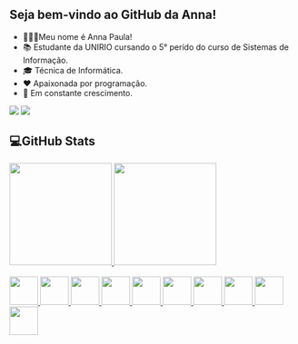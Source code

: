 ## Seja bem-vindo ao GitHub da Anna!

- 👩🏻‍💻Meu nome é Anna Paula!
- 📚 Estudante da UNIRIO cursando o 5° perído do curso de Sistemas de Informação.
- 🎓 Técnica de Informática.
- ❤️ Apaixonada por programação.
- 🧠 Em constante crescimento.

<div>
  <a href="https://www.linkedin.com/in/anna-paula-siqueira-da-silva-9545621b3" target="_blank"><img src="https://img.shields.io/badge/-LinkedIn-%230077B5?style=for-the-badge&logo=linkedin&logoColor=white"></a>  
  <a href = "mailto:contatoanna.silva@edu.unirio.br"><img src="https://img.shields.io/badge/Gmail-D14836?style=for-the-badge&logo=gmail&logoColor=white"></a>
</div>

## 💻GitHub Stats

<div>
  <a href="https://github.com/annapss">
  <img height="180em" src="https://github-readme-stats.vercel.app/api?username=annapss&show_icons=true&theme=radical&include_all_commits=true&count_private=true"/>
  <img height="180em" src="https://github-readme-stats.vercel.app/api/top-langs/?username=annapss&layout=compact&langs_count=7&theme=radical"/>
</div>
 <br>
<div style="display: inline_block">
    <img src="https://cdn.jsdelivr.net/gh/devicons/devicon/icons/bootstrap/bootstrap-original.svg" height="50" weight="50" />
    <img src="https://cdn.jsdelivr.net/gh/devicons/devicon/icons/cplusplus/cplusplus-original.svg" height="50" weight="50"/> 
    <img src="https://cdn.jsdelivr.net/gh/devicons/devicon/icons/python/python-original.svg" height="50" weight="50"/> 
    <img src="https://cdn.jsdelivr.net/gh/devicons/devicon/icons/html5/html5-original.svg" height="50" weight="50"/> 
    <img src="https://cdn.jsdelivr.net/gh/devicons/devicon/icons/javascript/javascript-original.svg" height="50" weight="50"/> 
    <img src="https://cdn.jsdelivr.net/gh/devicons/devicon/icons/css3/css3-original.svg" height="50" weight="50"/> 
    <img src="https://cdn.jsdelivr.net/gh/devicons/devicon/icons/php/php-plain.svg" height="50" weight="50"/> 
    <img src="https://cdn.jsdelivr.net/gh/devicons/devicon/icons/postgresql/postgresql-plain.svg" height="50" weight="50"/> 
    <img src="https://cdn-icons-png.flaticon.com/512/226/226777.png" height="50" weight="50"/>
    <img src="https://nodered.org/about/resources/media/node-red-icon.png" height="50" weight="50"/>
 </div>
